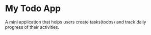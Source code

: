 # My Todo App

A mini application that helps users create tasks(todos) and track daily progress of their activities.
